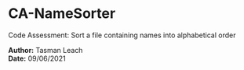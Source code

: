# CA-NameSorter
Code Assessment: Sort a file containing names into alphabetical order

**Author:** Tasman Leach  
**Date:** 09/06/2021